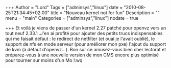 +++
Author = "Lord"
Tags = ["adminsys","linux"]
date = "2010-08-25T21:34:45+02:00"
title = "Nouveau kernel not for fun"
Description = ""
menu = "main"
Categories = ["adminsys","linux"]
nodate = true

+++
Et voilà je viens de passer d'un kernel 2.27 patché pour openvz vers un tout neuf 2.33.1 .J'en ai profité pour ajouter des petits trucs indispensables qui me faisait défaut : le redirect de netfilter (et ouai je l'avait oublié), le support de nfs en mode serveur (pour améliorer mon pxe) l'ajout du support de kvm (à défaut d'openvz…). Bon sur ce amusez-vous bien cher lectorat et préparez-vous à une nouvelle version de mon CMS encore plus optimisé pour tourner sur moins d'un Mo !:wq

